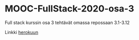 # MOOC-FullStack-2020-osa-3
Full stack kurssin osa 3 tehtävät omassa repossaan
3.1-3.12

Linkki [herokuun](https://lojuje-phonebook.herokuapp.com/)

